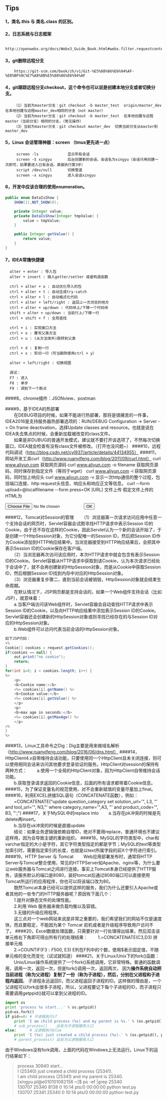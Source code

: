 ## Tips
#### 1，类名.this 与 类名.class 的区别。
#### 2，日志系统与日志框架
        http://openwebx.org/docs/Webx3_Guide_Book.html#webx.filter.requestcontexts.pipeline
#### 3，git删除远程分支
        https://git-scm.com/book/zh/v1/Git-%E5%88%86%E6%94%AF-%E8%BF%9C%E7%A8%8B%E5%88%86%E6%94%AF
#### 4，git跟踪远程分支checkout，这个命令也可以说是创建本地分支或者切换分支。
        （1）当前为master分支：git checkout -b master_test  origin/master_dev   在本地创建与远程master_dev相同的分支（not master）
        （2）当前为master分支：git checkout -b master_test  在本地创建与远程master（当前分支）相同的分支，（常见操作）
        （3）当前为master分支：git checkout master_dev  切换当前分支从master到master_dev
#### 5，Linux 会话管理神器：screen  （tmux更先进一点）
         screen -ls             显示所有会话
         screen -S xingyu       后台创建新的会话，会话名为xingyu（会话只用创建一次即可，如果要进入已有会话，直接执行第3步）
         script /dev/null       切换管道
         screen -x xingyu       进入会话xingyu
#### 6，开发中应该合理的使用enumeration。
~~~java
public enum DataIsShow {
    SHOW(1),NOT_SHOW(0);

    private Integer value;
    private DataIsShow(Integer tmpValue) {
        value = tmpValue;
    }

    public Integer getValue() {
        return value;
    }
}
~~~
#### 7，IDEA常撸快捷键
      alter + enter : 导入包
      alter + insert : 插入getter/setter 或者构造函数
   
      ctrl + alter + o : 自动优化导入的包
      ctrl + alter + t : 自动生成try-catch
      ctrl + alter + l : 自动格式化代码
      ctrl + alter + left/right : 返回上一次浏览的地方
      ctrl + alter + up/down : 代码块上/下移一个代码块
      shift + alter + up/down : 当前行上/下移一行
      ctrl + shift + f : 全局查找
   
      ctrl + i : 实现接口方法
      ctrl + o : 覆写父类方法
      ctrl + u : (从方法体外)跳转到父类
   
      ctrl + d : 复制一行
      ctrl + x : 剪切一行（可当删除使用ctrl + y）
   
      alter + left/right : 切换视图
     
      调试：
      F7 : 进入
      F8 : 单步
      F9 : 调到下一个断点
####8，chrome插件：JSONview、postman

####9，基于IDEA的热部署</br>
　　在DEBUG项目的时候，如果不能进行热部署，那将是很痛苦的一件事，IDEA2016是支持服务器热部署选项的：RUN/DEBUG Configuration -> Server -> On frame deactivation，选择Update classes and resource。也就是说在IDEA失去焦点的时候，会重新加载被改变的class文件。</br>
　　如果是非DUBUG的普通开发模式，建议就不要打开该选项了，不然每次切换窗口，IDEA就会检查有没有class文件被修改。（打开也没问题~）
####10，远程代码调试（http://blog.csdn.net/cyl937/article/details/44134955）
####11，网站开发工具curl（http://www.ruanyifeng.com/blog/2011/09/curl.html）
        curl www.aliyun.com  获取网页源码
        curl www.aliyun.com -o filename 获取网页源码，同时保存到指定文件（等同于wget）
        curl www.aliyun.com -i  获取网页源码，同时加上响应头
        curl www.aliyun.com -v  显示一次http通信的整个过程，包括端口连接、http request头信息、响应头和响应正文等信息。
        curl --form upload=@localfilename --form press=OK [URL]  文件上传
	        假定文件上传的HTML为<form method="POST" enctype='multipart/form-data' action="upload.cgi"><input type=file name=upload><input type=submit name=press value="OK"></form>
####12，Tomcat对Session的管理
　　（1）浏览器第一次请求访问应用中任意一个支持会话的网页时，Servlet容器会试图寻找HTTP请求中表示Session ID的Cookie，由于还不存在这样的Cookie，因此Servlet认为一个新的会话开始了，于是创建一个HttpSession对象，为它分配唯一的Session ID，然后把Session ID作为Cookie添加到HTTP响应结果中。当浏览器接受到HTTP响应结果后，会把其中表示Session ID的Cookie保存在客户端。</br>
　　（2）当浏览器再次访问该应用时，本次HTTP请求中就会包含有表示Session ID的Cookie。Servlet容器从HTTP请求中获取到该Cookie，认为本次请求已经处于会话中了，就不会再创建新的HttpSession对象，而是从Cookie中获取Session ID，然后根据Session ID找到内存中对应的HttpSession对象。</br>
　　（3）浏览器重复步骤二，直到当前会话被销毁，HttpSession对象就会结束生命周期。</br>
　　在默认情况下，JSP网页都是支持会话的，如果一个Web组件支持会话（比如JSP），就意味着：</br>
　　a.当客户端访问该Web组件时，Servlet容器会自动查找HTTP请求中表示Session ID的Cookie，以及向HTTP响应结果中添加表示Session ID的Cookie。Servlet容器还会创建新的HttpSession对象或则寻找已经存在的与Session ID对应的HttpSession对象。</br>
　　b.Web组件可以访问代表当前会话的HttpSession对象。
~~~Java
如下JSP代码：
<%
Cookie[] cookies = request.getCookies();
if(cookies == null) {
	out.print("no cookie");
	return;
}
for(int i=0; i < cookies.length; i++) {
%>
	<p>
	<b>Cookie name:</b>
	<%= cookies[i].getName() %>
	<b>Cookie value:</b>
	<%= cookies[i].getValue() %>
	</p>
	<p>
	<b>max age in seconds:</b>
	<%= cookies[i].getMaxAge() %>
	</p>
<%
}
%>
~~~
####13，Linux工具命令之Dig：Dig主要是用来做域名解析（http://www.ruanyifeng.com/blog/2016/06/dns.html）
####14，HttpClient4.x自带维持会话功能，只要使用同一个HttpClient且未关闭连接，则可以使用相同会话来访问其他要求登录验证的服务。HttpClient对session的保持有两种方式：
　　a.使用一个全局的HttpClient对象，因为HttpClient自带维持会话功能。</br>
　　b.获取登录请求返回的Cookie信息，后面的所有请求都带着Cookie信息。
####15，为了保证变量名的规范使用，对不会重新赋值的变量尽量加上final。　　
####16，利用EXCEL拼接SQL语句（CONCATENATE函数），例如：
　　=CONCATENATE("update question_category set solution_url='", L3, "' and tool_url='", N3,"' where category_name='",A3, "' and product_code='", B3, "';")
####17，关于MySQL中的replace into
　　a.当存在pk冲突的时候是先delete再insert。</br>
　　b.当存在uk冲突的时候是直接update</br>
　　结论：如果业务逻辑强依赖自增ID，绝对不要用replace，普通环境也不建议这样用，因为会导致主键的重新组织。
####18，MySQL的字符类型中，char和varchar指定的大小是字符，其它字符类型指定的都是字节；MySQL的text等类型加索引时，需要指定索引的长度，也就是以text所属字段的前X个字符进行索引。
####19，HTTP Server 与 Tomcat
　　Web应用部署发布时，通常将HTTP Server与Tomcat整合使用，常见的HTTPServer如Apache、nginx等，为什么要让web服务器与Tomcat之间进行连接。事实上Tomcat本身已经提供了HTTP服务，该服务默认的端口是8080，装好tomcat后通过8080端口可以直接使用Tomcat所运行的应用程序，你也可以将该端口改为80。</br>
　　既然Tomcat本身已经可以提供这样的服务，我们为什么还要引入Apache或者其他的一些专门的HTTP服务器呢？原因有下面几个：</br>
　　1.提升对静态文件的处理性能。</br>
　　2.利用 Web 服务器来做负载均衡以及容错。</br>
　　3.无缝的升级应用程序。</br>
　　这三点对一个web网站来说是非常之重要的，我们希望我们的网站不仅是速度快，而且要稳定，不能因为某个 Tomcat 宕机或者是升级程序导致用户访问不了。
####20，Excel数据处理函数，只需要针对一行处理得出结果，然后双击该单元格右下角即可得出所有行的处理结果：
　　1.=CONCATENATE(C3,D3)     拼接单元格 </br>
　　2.=COUNTIF(F$3:F$500, E3)   E列在F列中的个数，使用$表示固定值，不随单元格的变化而变化（试试就知道）
####21，关于Linux/Unix下的fork()函数：
　　Unix/Linux操作系统提供了一个fork()系统调用，它非常特殊。普通的函数调用，调用一次，返回一次，但是fork()调用一次，返回两次，
因为<b>操作系统自动把当前进程（称为父进程）复制了一份（称为子进程），然后，分别在父进程和子进程内返回</b>。
子进程永远返回0，而父进程返回子进程的ID。这样做的理由是，一个父进程可以fork出很多子进程，所以，父进程要记下每个子进程的ID，而子进程只需要调用getppid()就可以拿到父进程的ID。
~~~python
import os
print 'process %s start...' % os.getpid()
pid=os.fork()
if pid==0: # 子进程执行if
    print 'I am child process (%s) and my parent is %s.' % (os.getpid(), os.getppid())
    # sub_process()    此处为子进程服务入口
else:      # 父进程执行else
    print 'I (%s) just created a child process (%s).' % (os.getpid(), pid)
    # parent_process() 此处为父进程服务入口
~~~
由于Windows没有fork调用，上面的代码在Windows上无法运行。Linux下的运行结果如下：</br>
>process 30940 start...</br>
>I (25340) just created a child process (25341).</br>
>I am child process (25341) and my parent is 25340.</br>
>[xingyu.pl@e010101082156 ~]$ ps -ef |grep 25340</br>
>130707   25340  8138  0 10:14 pts/0    00:00:00 python test.py</br>
>130707   25341 25340  0 10:14 pts/0    00:00:00 python test.py</br>
